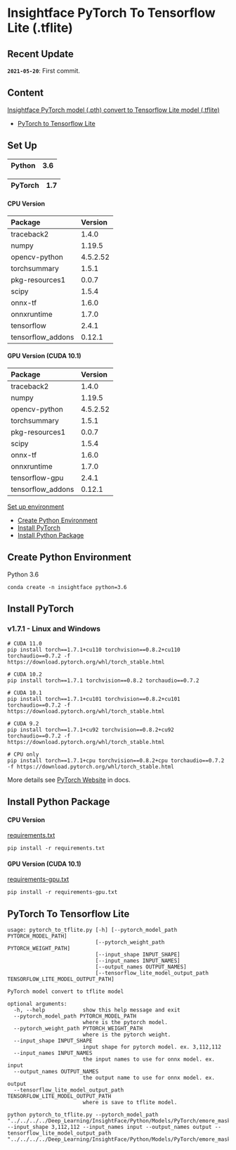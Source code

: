 
# Insightface PyTorch To Tensorflow Lite (.tflite)

## Recent Update

**`2021-05-20`**: First commit.



## Content
[Insightface PyTorch model (.pth) convert to Tensorflow Lite model (.tflite)]()
- [PyTorch to Tensorflow Lite](#pytorch-to-tensorflow-lite)


## Set Up

| Python                    | 3.6       | 
| :---                      | :---      |

| PyTorch                   | 1.7       | 
| :---                      | :---      |

#### CPU Version
| Package                   | Version   | 
| :---                      | :---      |
| traceback2                | 1.4.0 |
| numpy                     | 1.19.5    |
| opencv-python             | 4.5.2.52  |
| torchsummary              | 1.5.1     |
| pkg-resources1            | 0.0.7     |
| scipy                     | 1.5.4     |
| onnx-tf                   | 1.6.0     |
| onnxruntime               | 1.7.0     |
| tensorflow                | 2.4.1     |
| tensorflow_addons         | 0.12.1    |

#### GPU Version (CUDA 10.1)
| Package                   | Version   | 
| :---                      | :---      |
| traceback2                | 1.4.0 |
| numpy                     | 1.19.5    |
| opencv-python             | 4.5.2.52  |
| torchsummary              | 1.5.1     |
| pkg-resources1            | 0.0.7     |
| scipy                     | 1.5.4     |
| onnx-tf                   | 1.6.0     |
| onnxruntime               | 1.7.0     |
| tensorflow-gpu            | 2.4.1     |
| tensorflow_addons         | 0.12.1    |

[Set up environment]()
- [Create Python Environment](#create-python-environment)
- [Install PyTorch](#install-pytorch)
- [Install Python Package](#install-python-package)


## Create Python Environment
Python 3.6
```
conda create -n insightface python=3.6
```


## Install PyTorch
### v1.7.1 - Linux and Windows  
```shell
# CUDA 11.0
pip install torch==1.7.1+cu110 torchvision==0.8.2+cu110 torchaudio==0.7.2 -f https://download.pytorch.org/whl/torch_stable.html

# CUDA 10.2
pip install torch==1.7.1 torchvision==0.8.2 torchaudio==0.7.2

# CUDA 10.1
pip install torch==1.7.1+cu101 torchvision==0.8.2+cu101 torchaudio==0.7.2 -f https://download.pytorch.org/whl/torch_stable.html

# CUDA 9.2
pip install torch==1.7.1+cu92 torchvision==0.8.2+cu92 torchaudio==0.7.2 -f https://download.pytorch.org/whl/torch_stable.html

# CPU only
pip install torch==1.7.1+cpu torchvision==0.8.2+cpu torchaudio==0.7.2 -f https://download.pytorch.org/whl/torch_stable.html
```
More details see [PyTorch Website](https://pytorch.org/get-started/previous-versions/) in docs.



## Install Python Package
#### CPU Version
[requirements.txt](requirements.txt)
```
pip install -r requirements.txt
```

#### GPU Version (CUDA 10.1)
[requirements-gpu.txt](requirements-gpu.txt)
```
pip install -r requirements-gpu.txt
```


## PyTorch To Tensorflow Lite

```
usage: pytorch_to_tflite.py [-h] [--pytorch_model_path PYTORCH_MODEL_PATH]
                            [--pytorch_weight_path PYTORCH_WEIGHT_PATH]
                            [--input_shape INPUT_SHAPE]
                            [--input_names INPUT_NAMES]
                            [--output_names OUTPUT_NAMES]
                            [--tensorflow_lite_model_output_path TENSORFLOW_LITE_MODEL_OUTPUT_PATH]

PyTorch model convert to tflite model

optional arguments:
  -h, --help            show this help message and exit
  --pytorch_model_path PYTORCH_MODEL_PATH
                        where is the pytorch model.
  --pytorch_weight_path PYTORCH_WEIGHT_PATH
                        where is the pytorch weight.
  --input_shape INPUT_SHAPE
                        input shape for pytorch model. ex. 3,112,112
  --input_names INPUT_NAMES
                        the input names to use for onnx model. ex. input
  --output_names OUTPUT_NAMES
                        the output name to use for onnx model. ex. output
  --tensorflow_lite_model_output_path TENSORFLOW_LITE_MODEL_OUTPUT_PATH
                        where is save to tflite model.

```

```
python pytorch_to_tflite.py --pytorch_model_path "../../../../Deep_Learning/InsightFace/Python/Models/PyTorch/emore_mask_resnet_r18/6_backbone.pth" --input_shape 3,112,112 --input_names input --output_names output --tensorflow_lite_model_output_path "../../../../Deep_Learning/InsightFace/Python/Models/PyTorch/emore_mask_resnet_r18/emore_mask_r18.tflite"  
```